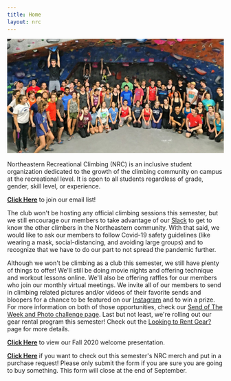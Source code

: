 ```yaml
---
title: Home
layout: nrc
---
```

![The Northeastern Recreational Climbing club](/images/nrc.jpg)

Northeastern Recreational Climbing (NRC) is an inclusive student organization dedicated to the growth of the climbing community on campus at the recreational level. It is open to all students regardless of grade, gender, skill level, or experience.

[**Click Here**](http://eepurl.com/dLPYEA) to join our email list!

The club won't be hosting any official climbing sessions this semester, but we still encourage our members to take advantage of our [Slack](https://join.slack.com/t/nurecclimbing/shared_invite/enQtMjk1MDgxNzE5MjgzLTU1ZGIzZDIyZDM2NTY1YmJmZjQ4NTU3ZWM1NTdjNGVmNmRjN2EzNGY2YjhmODUxMTZhOTJhMjU1NGQ1MjY3ZjM) to get to know the other climbers in the Northeastern community. With that said, we would like to ask our members to follow Covid-19 safety guidelines (like wearing a mask, social-distancing, and avoiding large groups) and to recognize that we have to do our part to not spread the pandemic further.

Although we won't be climbing as a club this semester, we still have plenty of things to offer! We'll still be doing movie nights and offering technique and workout lessons online. We'll also be offering raffles for our members who join our monthly virtual meetings. We invite all of our members to send in climbing related pictures and/or videos of their favorite sends and bloopers for a chance to be featured on our [Instagram](https://www.instagram.com/nurecclimbing/) and to win a prize. For more information on both of those opportunities, check our [Send of The Week and Photo challenge page](https://northeasternclimbing.github.io/nrc/challenges/). Last but not least, we're rolling out our gear rental program this semester! Check out the [Looking to Rent Gear?](https://northeasternclimbing.github.io/nrc/gear_rental/) page for more details.

[**Click Here**](https://drive.google.com/file/d/1dA9a0_oCMd9FcoP-WjAm9Bqzk23Q7xAr/view?usp=sharing) to view our Fall 2020 welcome presentation.

[**Click Here**](https://forms.gle/3HYubxyaASi9YLNy5) if you want to check out this semester's NRC merch and put in a purchase request! Please only submit the form if you are sure you are going to buy something. This form will close at the end of September.